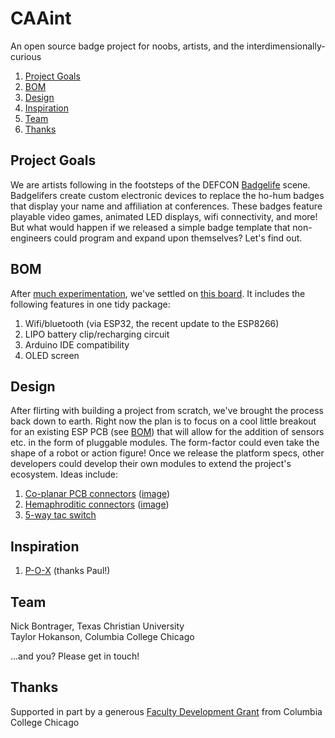 # CAAint
An open source badge project for noobs, artists, and the interdimensionally-curious

1. [Project Goals](#project-goals)
2. [BOM](#bom)
2. [Design](#design)
2. [Inspiration](#inspiration)
3. [Team](#team)
4. [Thanks](#thanks)

## Project Goals
We are artists following in the footsteps of the DEFCON [Badgelife](https://hackaday.com/tag/badgelife/) scene. Badgelifers create custom electronic devices to replace the ho-hum badges that display your name and affiliation at conferences. These badges feature playable video games, animated LED displays, wifi connectivity, and more! But what would happen if we released a simple badge template that non-engineers could program and expand upon themselves? Let's find out.

## BOM
After [much experimentation](/Archive), we've settled on [this board](https://www.aliexpress.com/item/TTGO-ESP8266-ESP32-0-96-0-96-inch-OLED-Display-WiFi-Bluetooth-18650-Lithium-Battery-Shield/32839517061.html?spm=a2g0s.9042311.0.0.qXU7bh). It includes the following features in one tidy package:

1. Wifi/bluetooth (via ESP32, the recent update to the ESP8266)
2. LIPO battery clip/recharging circuit
3. Arduino IDE compatibility
4. OLED screen

## Design
After flirting with building a project from scratch, we've brought the process back down to earth. Right now the plan is to focus on a cool little breakout for an existing ESP PCB (see [BOM](#bom)) that will allow for the addition of sensors etc. in the form of pluggable modules. The form-factor could even take the shape of a robot or action figure! Once we release the platform specs, other developers could develop their own modules to extend the project's ecosystem. Ideas include:

1. [Co-planar PCB connectors](https://www.gradconn.com/Products/BoardToBoard/CoPlanarConnectors) ([image](/Media/right_angle_to_right_angle.jpg))
2. [Hemaphroditic connectors](https://octopart.com/10120045-400lf-fci-29441219) ([image](/Media/10120045-400LF.jpg))
3. [5-way tac switch](https://www.aliexpress.com/wholesale?catId=0&initiative_id=AS_20180403080800&SearchText=5+way+tactile+switch)

## Inspiration

1. [P-O-X](https://en.wikipedia.org/wiki/P-O-X) (thanks Paul!)

## Team
Nick Bontrager, Texas Christian University  
Taylor Hokanson, Columbia College Chicago

...and you? Please get in touch!

## Thanks
Supported in part by a generous [Faculty Development Grant](https://about.colum.edu/faculty-development/awards-grants/full-time-development-grants.html) from Columbia College Chicago
